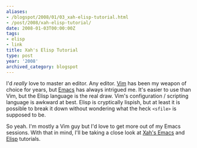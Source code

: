 ```yaml
---
aliases:
- /blogspot/2008/01/03_xah-elisp-tutorial.html
- /post/2008/xah-elisp-tutorial/
date: 2008-01-03T00:00:00Z
tags:
- elisp
- link
title: Xah's Elisp Tutorial
type: post
year: '2008'
archived_category: blogspot
---
```

<p>I'd <em>really</em> love to master an editor. Any editor. <a href="http://www.vim.org/">Vim</a> has been my weapon
   of choice for years, but <a href="http://www.gnu.org/software/emacs/">Emacs</a> has always intrigued me.
   It's easier to use than Vim, but the Elisp language is the real draw. Vim's configuration / 
   scripting language is awkward at best. Elisp is cryptically lispish, but at least it is
   possible to break it down without wondering what the heck <code>&lt;sfile&gt;</code> is supposed to be.
</p>
<!-- TEASER_END -->
<p>So yeah. I'm mostly a Vim guy but I'd love to get more out of my Emacs sessions. With that in
   mind, I'll be taking a close look at <a href="http://xahlee.org/emacs/emacs.html">Xah's Emacs</a> and
   <a href="http://xahlee.org/emacs/elisp.html">Elisp</a> tutorials.
</p>
